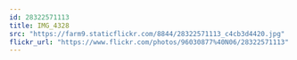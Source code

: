 ```yaml
---
id: 28322571113
title: IMG_4328
src: "https://farm9.staticflickr.com/8844/28322571113_c4cb3d4420.jpg"
flickr_url: "https://www.flickr.com/photos/96030877%40N06/28322571113"
---
```

